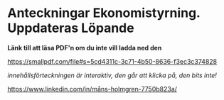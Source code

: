 # Anteckningar Ekonomistyrning. Uppdateras Löpande

**Länk till att läsa PDF'n om du inte vill ladda ned den**

https://smallpdf.com/file#s=5cd4311c-3c71-4b50-8636-f3ec3c374828

_innehållsförteckningen är interaktiv, den går att klicka på, den bits inte!_

https://www.linkedin.com/in/måns-holmgren-7750b823a/
